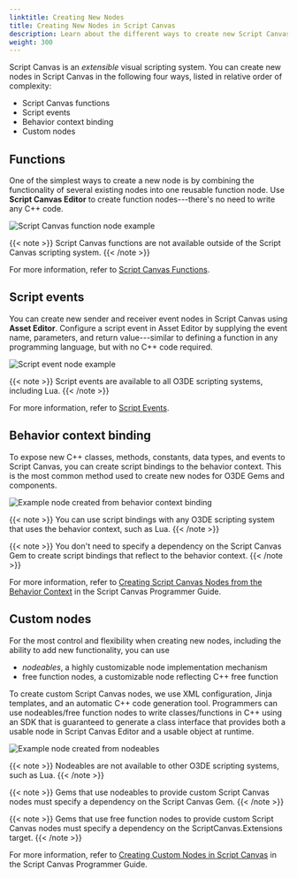 ```yaml
---
linktitle: Creating New Nodes
title: Creating New Nodes in Script Canvas
description: Learn about the different ways to create new Script Canvas nodes in Open 3D Engine (O3DE).
weight: 300
---
```


Script Canvas is an _extensible_ visual scripting system. You can create new nodes in Script Canvas in the following four ways, listed in relative order of complexity:

* Script Canvas functions
* Script events
* Behavior context binding
* Custom nodes

## Functions

One of the simplest ways to create a new node is by combining the functionality of several existing nodes into one reusable function node. Use **Script Canvas Editor** to create function nodes---there's no need to write any C++ code.

![Script Canvas function node example](/images/user-guide/scripting/script-canvas/function-node-example.png)

{{< note >}}
Script Canvas functions are not available outside of the Script Canvas scripting system.
{{< /note >}}

For more information, refer to [Script Canvas Functions](editor-reference/functions).

## Script events

You can create new sender and receiver event nodes in Script Canvas using **Asset Editor**. Configure a script event in Asset Editor by supplying the event name, parameters, and return value---similar to defining a function in any programming language, but with no C++ code required.

![Script event node example](/images/user-guide/scripting/script-canvas/script-event-node-example.png)

{{< note >}}
Script events are available to all O3DE scripting systems, including Lua.
{{< /note >}}

For more information, refer to [Script Events](/docs/user-guide/scripting/script-events/).

## Behavior context binding

To expose new C++ classes, methods, constants, data types, and events to Script Canvas, you can create script bindings to the behavior context. This is the most common method used to create new nodes for O3DE Gems and components.

![Example node created from behavior context binding](/images/user-guide/scripting/script-canvas/behavior-context-node-example.png)

{{< note >}}
You can use script bindings with any O3DE scripting system that uses the behavior context, such as Lua.
{{< /note >}}

{{< note >}}
You don't need to specify a dependency on the Script Canvas Gem to create script bindings that reflect to the behavior context.
{{< /note >}}

For more information, refer to [Creating Script Canvas Nodes from the Behavior Context](programmer-guide/behavior-context) in the Script Canvas Programmer Guide.

## Custom nodes

For the most control and flexibility when creating new nodes, including the ability to add new functionality, you can use
* _nodeables_, a highly customizable node implementation mechanism
* free function nodes, a customizable node reflecting C++ free function

To create custom Script Canvas nodes, we use XML configuration, Jinja templates, and an automatic C++ code generation tool.
Programmers can use nodeables/free function nodes to write classes/functions in C++ using an SDK that is guaranteed to generate a class interface that provides both a usable node in Script Canvas Editor and a usable object at runtime.

![Example node created from nodeables](/images/user-guide/scripting/script-canvas/nodeable-node-example.png)

{{< note >}}
Nodeables are not available to other O3DE scripting systems, such as Lua.
{{< /note >}}

{{< note >}}
Gems that use nodeables to provide custom Script Canvas nodes must specify a dependency on the Script Canvas Gem.
{{< /note >}}

{{< note >}}
Gems that use free function nodes to provide custom Script Canvas nodes must specify a dependency on the ScriptCanvas.Extensions target.
{{< /note >}}

For more information, refer to [Creating Custom Nodes in Script Canvas](programmer-guide/custom-nodes/) in the Script Canvas Programmer Guide.
